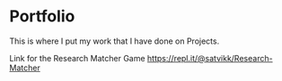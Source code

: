 # Portfolio
This is where I put my work that I have done on Projects.

Link for the Research Matcher Game
https://repl.it/@satvikk/Research-Matcher
